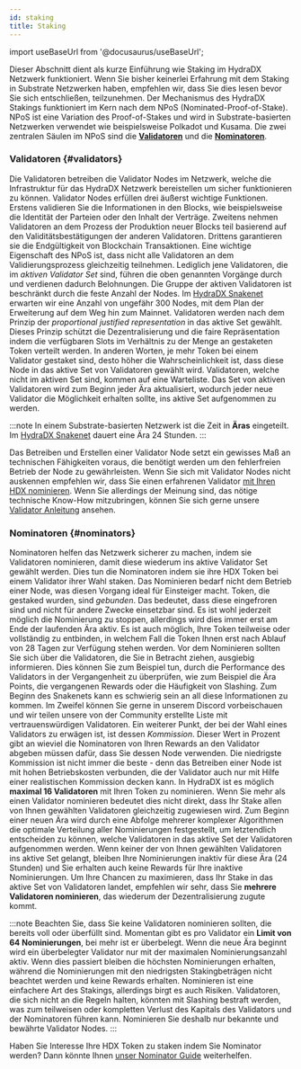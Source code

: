 ```yaml
---
id: staking
title: Staking
---
```


import useBaseUrl from '@docusaurus/useBaseUrl';

Dieser Abschnitt dient als kurze Einführung wie Staking im HydraDX Netzwerk funktioniert. Wenn Sie bisher keinerlei Erfahrung mit dem Staking in Substrate Netzwerken haben, empfehlen wir, dass Sie dies lesen bevor Sie sich entschließen, teilzunehmen.
Der Mechanismus des HydraDX Stakings funktioniert im Kern nach dem NPoS (Nominated-Proof-of-Stake). NPoS ist eine Variation des Proof-of-Stakes und wird in Substrate-basierten Netzwerken verwendet wie beispielsweise Polkadot und Kusama. Die zwei zentralen Säulen im NPoS sind die [**Validatoren**](#validators) und die [**Nominatoren**](#nominators).

### Validatoren {#validators}

Die Validatoren betreiben die Validator Nodes im Netzwerk, welche die Infrastruktur für das HydraDX Netzwerk bereistellen um sicher funktionieren zu können. Validator Nodes erfüllen drei äußerst wichtige Funktionen. Erstens validieren Sie die Informationen in den Blocks, wie beispielsweise die Identität der Parteien oder den Inhalt der Verträge. Zweitens nehmen Validatoren an dem Prozess der Produktion neuer Blocks teil basierend auf den Validitätsbestätigungen der anderen Validatoren. Drittens garantieren sie die Endgültigkeit von Blockchain Transaktionen.
Eine wichtige Eigenschaft des NPoS ist, dass nicht alle Validatoren an dem Validierungsprozess gleichzeitig teilnehmen. Lediglich jene Validatoren, die im *aktiven Validator Set* sind, führen die oben genannten Vorgänge durch und verdienen dadurch Belohnungen. Die Gruppe der aktiven Validatoren ist beschränkt durch die feste Anzahl der Nodes. Im [HydraDX Snakenet](/snakenet) erwarten wir eine Anzahl von ungefähr 300 Nodes, mit dem Plan der Erweiterung auf dem Weg hin zum Mainnet.
Validatoren werden nach dem Prinzip der *proportional justified representation* in das aktive Set gewählt. Dieses Prinzip schützt die Dezentralisierung und die faire Repräsentation indem die verfügbaren Slots im Verhältnis zu der Menge an gestaketen Token verteilt werden. In anderen Worten, je mehr Token bei einem Validator gestaket sind, desto höher die Wahrscheinlichkeit ist, dass diese Node in das aktive Set von Validatoren gewählt wird. Validatoren, welche nicht im aktiven Set sind, kommen auf eine Warteliste. Das Set von aktiven Validatoren wird zum Beginn jeder Ära aktualisiert, wodurch jeder neue Validator die Möglichkeit erhalten sollte, ins aktive Set aufgenommen zu werden.

:::note
In einem Substrate-basierten Netzwerk ist die Zeit in **Äras** eingeteilt. Im [HydraDX Snakenet](/snakenet) dauert eine Ära 24 Stunden.
:::

Das Betreiben und Erstellen einer Validator Node setzt ein gewisses Maß an technischen Fähigkeiten voraus, die benötigt werden um den fehlerfreien Betrieb der Node zu gewährleisten. Wenn Sie sich mit Validator Nodes nicht auskennen empfehlen wir, dass Sie einen erfahrenen Validator [mit Ihren HDX nominieren](/start_nominating). Wenn Sie allerdings der Meinung sind, das nötige technische Know-How mitzubringen, können Sie sich gerne unsere [Validator Anleitung](/node_setup) ansehen.

### Nominatoren {#nominators}

Nominatoren helfen das Netzwerk sicherer zu machen, indem sie Validatoren nominieren, damit diese wiederum ins aktive Validator Set gewählt werden. Dies tun die Nominatoren indem sie ihre HDX Token bei einem Validator ihrer Wahl staken. Das Nominieren bedarf nicht dem Betrieb einer Node, was diesen Vorgang ideal für Einsteiger macht. Token, die gestaked wurden, sind *gebunden*. Das bedeutet, dass diese eingefroren sind und nicht für andere Zwecke einsetzbar sind. Es ist wohl jederzeit möglich die Nominierung zu stoppen, allerdings wird dies immer erst am Ende der laufenden Ära aktiv. Es ist auch möglich, Ihre Token teilweise oder vollständig zu entbinden, in welchem Fall die Token Ihnen erst nach Ablauf von 28 Tagen zur Verfügung stehen werden.
Vor dem Nominieren sollten Sie sich über die Validatoren, die Sie in Betracht ziehen, ausgiebig informieren. Dies können Sie zum Beispiel tun, durch die Performance des Validators in der Vergangenheit zu überprüfen, wie zum Beispiel die Ära Points, die vergangenen Rewards oder die Häufigkeit von Slashing. Zum Beginn des Snakenets kann es schwierig sein an all diese Informationen zu kommen. Im Zweifel können Sie gerne in unserem Discord vorbeischauen und wir teilen unsere von der Community erstellte Liste mit vertrauenswürdigen Validatoren.
Ein weiterer Punkt, der bei der Wahl eines Validators zu erwägen ist, ist dessen *Kommission*. Dieser Wert in Prozent gibt an wieviel die Nominatoren von Ihren Rewards an den Validator abgeben müssen dafür, dass Sie dessen Node verwenden. Die niedrigste Kommission ist nicht immer die beste - denn das Betreiben einer Node ist mit hohen Betriebskosten verbunden, die der Validator auch nur mit Hilfe einer realistischen Kommission decken kann.
In HydraDX ist es möglich **maximal 16 Validatoren** mit Ihren Token zu nominieren. Wenn Sie mehr als einen Validator nominieren bedeutet dies nicht direkt, dass Ihr Stake allen von Ihnen gewählten Validatoren gleichzeitig zugewiesen wird. Zum Beginn einer neuen Ära wird durch eine Abfolge mehrerer komplexer Algorithmen die optimale Verteilung aller Nominierungen festgestellt, um letztendlich entscheiden zu können, welche Validatoren in das aktive Set der Validatoren aufgenommen werden. Wenn keiner der von Ihnen gewählten Validatoren ins aktive Set gelangt, bleiben Ihre Nominierungen inaktiv für diese Ära (24 Stunden) und Sie erhalten auch keine Rewards für Ihre inaktive Nominierungen. Um Ihre Chancen zu maximieren, dass Ihr Stake in das aktive Set von Validatoren landet, empfehlen wir sehr, dass Sie **mehrere Validatoren nominieren**, das wiederum der Dezentralisierung zugute kommt.

:::note
Beachten Sie, dass Sie keine Validatoren nominieren sollten, die bereits voll oder überfüllt sind. Momentan gibt es pro Validator ein **Limit von 64 Nominierungen**, bei mehr ist er überbelegt. Wenn die neue Ära beginnt wird ein überbelegter Validator nur mit der maximalen Nominierungsanzahl aktiv. Wenn dies passiert bleiben die höchsten Nominierungen erhalten, während die Nominierungen mit den niedrigsten Stakingbeträgen nicht beachtet werden und keine Rewards erhalten.
Nominieren ist eine einfachere Art des Stakings, allerdings birgt es auch Risiken. Validatoren, die sich nicht an die Regeln halten, könnten mit Slashing bestraft werden, was zum teilweisen oder kompletten Verlust des Kapitals des Validators und der Nominatoren führen kann. Nominieren Sie deshalb nur bekannte und bewährte Validator Nodes.
:::

Haben Sie Interesse Ihre HDX Token zu staken indem Sie Nominator werden? Dann könnte Ihnen [unser Nominator Guide](/start_nominating) weiterhelfen.
